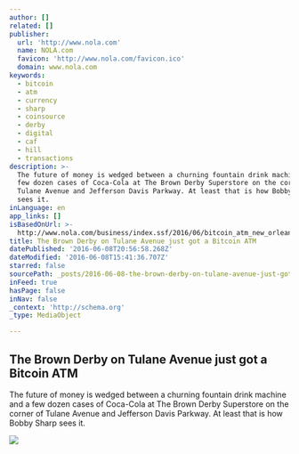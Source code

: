 ```yaml
---
author: []
related: []
publisher:
  url: 'http://www.nola.com'
  name: NOLA.com
  favicon: 'http://www.nola.com/favicon.ico'
  domain: www.nola.com
keywords:
  - bitcoin
  - atm
  - currency
  - sharp
  - coinsource
  - derby
  - digital
  - caf
  - hill
  - transactions
description: >-
  The future of money is wedged between a churning fountain drink machine and a
  few dozen cases of Coca-Cola at The Brown Derby Superstore on the corner of
  Tulane Avenue and Jefferson Davis Parkway. At least that is how Bobby Sharp
  sees it.
inLanguage: en
app_links: []
isBasedOnUrl: >-
  http://www.nola.com/business/index.ssf/2016/06/bitcoin_atm_new_orleans_brown.html
title: The Brown Derby on Tulane Avenue just got a Bitcoin ATM
datePublished: '2016-06-08T20:56:58.268Z'
dateModified: '2016-06-08T15:41:36.707Z'
starred: false
sourcePath: _posts/2016-06-08-the-brown-derby-on-tulane-avenue-just-got-a-bitcoin-atm.md
inFeed: true
hasPage: false
inNav: false
_context: 'http://schema.org'
_type: MediaObject

---
```

<article style=""><h1>The Brown Derby on Tulane Avenue just got a Bitcoin ATM</h1><p>The future of money is wedged between a churning fountain drink machine and a few dozen cases of Coca-Cola at The Brown Derby Superstore on the corner of Tulane Avenue and Jefferson Davis Parkway. At least that is how Bobby Sharp sees it.</p><img src="http://image.nola.com/home/brightcove01/width620/img/13/268012958001/201606/3126/268012958001_4930388594001_d5b74ceb-bf8b-42ae-b0b2-217c59220399-still.jpg?pubId=268012958001" /></article>
